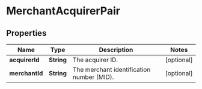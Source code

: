 

# MerchantAcquirerPair


## Properties

| Name | Type | Description | Notes |
|------------ | ------------- | ------------- | -------------|
|**acquirerId** | **String** | The acquirer ID. |  [optional] |
|**merchantId** | **String** | The merchant identification number (MID). |  [optional] |



